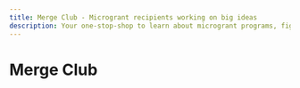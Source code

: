 ```yaml
---
title: Merge Club - Microgrant recipients working on big ideas
description: Your one-stop-shop to learn about microgrant programs, figure out which ones are most relevant for you, and find the best tips for applications and interviews.
---
```


# Merge Club
